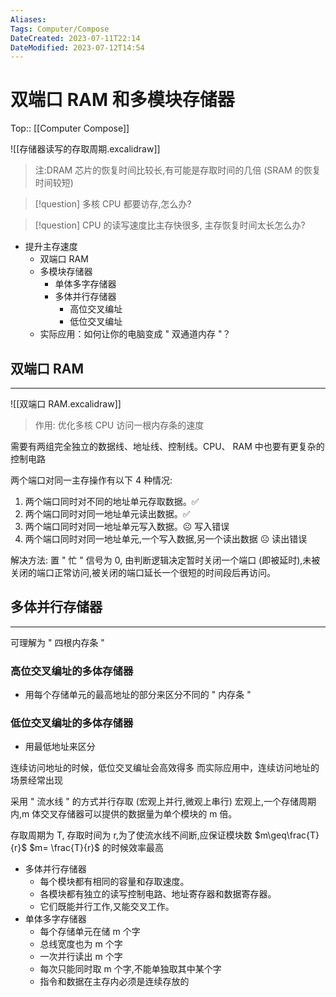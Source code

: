 ```yaml
---
Aliases: 
Tags: Computer/Compose 
DateCreated: 2023-07-11T22:14
DateModified: 2023-07-12T14:54
---
```

# 双端口 RAM 和多模块存储器
Top:: [[Computer Compose]]

![[存储器读写的存取周期.excalidraw]]

> 注:DRAM 芯片的恢复时间比较长,有可能是存取时间的几倍 (SRAM 的恢复时间较短)

> [!question] 多核 CPU 都要访存,怎么办?
>

> [!question] CPU 的读写速度比主存快很多, 主存恢复时间太长怎么办?
>

- 提升主存速度
	- 双端口 RAM
	- 多模块存储器
		- 单体多字存储器
		- 多体并行存储器
			- 高位交叉编址
			- 低位交叉编址
	- 实际应用：如何让你的电脑变成 " 双通道内存 "？

## 双端口 RAM
---
![[双端口 RAM.excalidraw]]

> 作用: 优化多核 CPU 访问一根内存条的速度

需要有两组完全独立的数据线、地址线、控制线。CPU、 RAM 中也要有更复杂的控制电路

两个端口对同一主存操作有以下 4 种情况:
1. 两个端口同时对不同的地址单元存取数据。✅
2. 两个端口同时对同一地址单元读出数据。✅
3. 两个端口同时对同一地址单元写入数据。☹️ 写入错误
4. 两个端口同时对同一地址单元,一个写入数据,另一个读出数据 ☹️ 读出错误

解决方法: 置 " 忙 " 信号为 0,
由判断逻辑决定暂时关闭一个端口 (即被延时),未被关闭的端口正常访问,被关闭的端口延长一个很短的时间段后再访问。

## 多体并行存储器
---
可理解为 " 四根内存条 "

### 高位交叉编址的多体存储器

- 用每个存储单元的最高地址的部分来区分不同的 " 内存条 "

### 低位交叉编址的多体存储器

- 用最低地址来区分

连续访问地址的时候，低位交叉编址会高效得多
而实际应用中，连续访问地址的场景经常出现

采用 " 流水线 " 的方式并行存取 (宏观上并行,微观上串行)
宏观上,一个存储周期内,m 体交叉存储器可以提供的数据量为单个模块的 m 倍。

存取周期为 T, 存取时间为 r,为了使流水线不间断,应保证模块数 $m\geq\frac{T}{r}$
$m= \frac{T}{r}$ 的时候效率最高

- 多体并行存储器
	- 每个模块都有相同的容量和存取速度。
	- 各模块都有独立的读写控制电路、地址寄存器和数据寄存器。
	- 它们既能并行工作,又能交叉工作。
- 单体多字存储器
	- 每个存储单元在储 m 个字
	- 总线宽度也为 m 个字
	- 一次并行读出 m 个字
	- 每次只能同时取 m 个字,不能单独取其中某个字
	- 指令和数据在主存内必须是连续存放的
